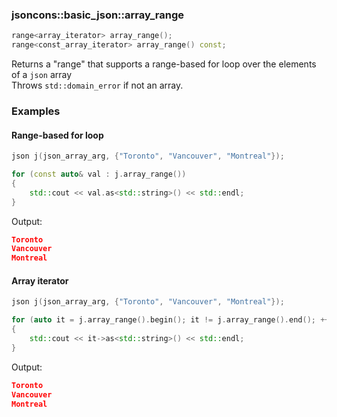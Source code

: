 ### jsoncons::basic_json::array_range

```c++
range<array_iterator> array_range();
range<const_array_iterator> array_range() const;
```
Returns a "range" that supports a range-based for loop over the elements of a `json` array      
Throws `std::domain_error` if not an array.

### Examples

#### Range-based for loop

```c++
json j(json_array_arg, {"Toronto", "Vancouver", "Montreal"});

for (const auto& val : j.array_range())
{
    std::cout << val.as<std::string>() << std::endl;
}
```
Output:
```json
Toronto
Vancouver 
Montreal
```

#### Array iterator
```c++
json j(json_array_arg, {"Toronto", "Vancouver", "Montreal"});

for (auto it = j.array_range().begin(); it != j.array_range().end(); ++it)
{
    std::cout << it->as<std::string>() << std::endl;
}
```
Output:
```json
Toronto
Vancouver 
Montreal
```


